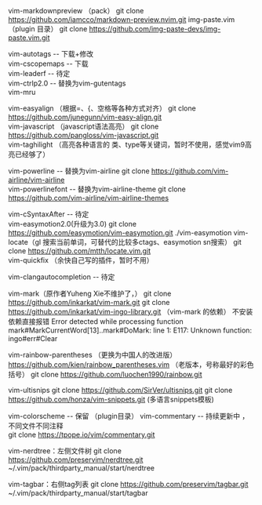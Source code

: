vim-markdownpreview （pack）
git clone https://github.com/iamcco/markdown-preview.nvim.git
img-paste.vim （plugin 目录）
git clone https://github.com/img-paste-devs/img-paste.vim.git

vim-autotags   -- 下载+修改     
vim-cscopemaps  -- 下载      
vim-leaderf  -- 待定       
vim-ctrlp2.0 -- 替换为vim-gutentags  
vim-mru          

vim-easyalign （根据=、{、空格等各种方式对齐）
git clone https://github.com/junegunn/vim-easy-align.git      
vim-javascript  （javascript语法高亮）
  git clone https://github.com/pangloss/vim-javascript.git       
vim-taghilight （高亮各种语言的 类、type等关键词，暂时不使用，感觉vim9高亮已经够了）

vim-powerline  -- 替换为vim-airline 
git clone https://github.com/vim-airline/vim-airline         
vim-powerlinefont -- 替换为vim-airline-theme
git clone https://github.com/vim-airline/vim-airline-themes      
      

vim-cSyntaxAfter  -- 待定       
vim-easymotion2.0(升级为3.0)
 git clone https://github.com/easymotion/vim-easymotion.git ./vim-easymotion
vim-locate（gl 搜索当前单词，可替代的比较多ctags、easymotion sn搜索）
 git clone https://github.com/mtth/locate.vim.git               
vim-quickfix （余快自己写的插件，暂时不用）            

vim-clangautocompletion -- 待定  

vim-mark（原作者Yuheng Xie不维护了，） 
  git clone https://github.com/inkarkat/vim-mark.git
git clone https://github.com/inkarkat/vim-ingo-library.git （vim-mark 的依赖）
不安装依赖直接报错
Error detected while processing function mark#MarkCurrentWord[13]..mark#DoMark:
line    1:
E117: Unknown function: ingo#err#Clear
               
vim-rainbow-parentheses （更换为中国人的改进版）
https://github.com/kien/rainbow_parentheses.vim （老版本，号称最好的彩色括号）
git clone https://github.com/luochen1990/rainbow.git 

vim-ultisnips
git clone https://github.com/SirVer/ultisnips.git
git clone https://github.com/honza/vim-snippets.git  (多语言snippets模板)

vim-colorscheme  -- 保留 （plugin目录） 
vim-commentary  -- 持续更新中  ，不同文件不同注释    
git clone https://tpope.io/vim/commentary.git
      
vim-nerdtree：左侧文件树
git clone https://github.com/preservim/nerdtree.git ~/.vim/pack/thirdparty_manual/start/nerdtree         
        
vim-tagbar：右侧tag列表
git clone https://github.com/preservim/tagbar.git ~/.vim/pack/thirdparty_manual/start/tagbar
